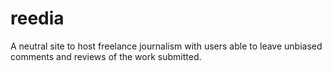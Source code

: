 # reedia
A neutral site to host freelance journalism with users able to leave unbiased comments and reviews of the work submitted.
